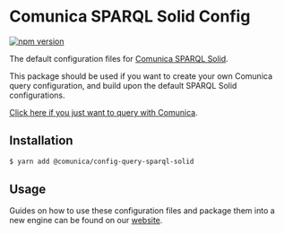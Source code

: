 # Comunica SPARQL Solid Config

[![npm version](https://badge.fury.io/js/%40comunica%2Fconfig-query-sparql-solid.svg)](https://www.npmjs.com/package/@comunica/config-query-sparql-solid)

The default configuration files for [Comunica SPARQL Solid](https://github.com/comunica/comunica-feature-solid/tree/master/packages/query-sparql-solid#readme).

This package should be used if you want to create your own Comunica query configuration, and build upon the default SPARQL Solid configurations.

[Click here if you just want to query with Comunica](https://comunica.dev/docs/query/).

## Installation

```bash
$ yarn add @comunica/config-query-sparql-solid
```

## Usage

Guides on how to use these configuration files and package them into a new engine can be found on our [website](https://comunica.dev/docs/modify/).
